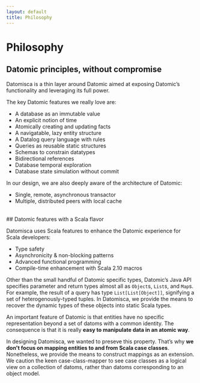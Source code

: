 ```yaml
---
layout: default
title: Philosophy
---
```


# <a name="philosophy">Philosophy</a>

## <a name="philosophy-embrace">Datomic principles, without compromise</a>
Datomisca is a thin layer around Datomic aimed at exposing Datomic’s functionality and leveraging its full power.

The key Datomic features we really love are:

- A database as an immutable value
- An explicit notion of time
- Atomically creating and updating facts
- A navigatable, lazy entity structure
- A Datalog query language with rules
- Queries as reusable static structures
- Schemas to constrain datatypes
- Bidirectional references
- Database temporal exploration
- Database state simulation without commit

In our design, we are also deeply aware of the architecture of Datomic:

- Single, remote, asynchronous transactor
- Multiple, distributed peers with local cache


<br/>
## <a name="philosophy-enhance">Datomic features with a Scala flavor</a>

Datomisca uses Scala features to enhance the Datomic experience for Scala developers:

- Type safety
- Asynchronicity & non-blocking patterns
- Advanced functional programming
- Compile-time enhancement with Scala 2.10 macros

Other than the small handful of Datomic specific types, Datomic’s Java API specifies parameter and return types almost all as `Object`s, `List`s, and `Map`s.
For example, the result of a query has type `List[List[Object]]`, signifying a set of heterogenously-typed tuples.
In Datomisca, we provide the means to recover the dynamic types of these objects into static Scala types.

An important feature of Datomic is that entities have no specific representation beyond a set of datoms with a common identity. The consequence is that it is really **easy to manipulate data in an atomic way**.

In designing Datomisca, we wanted to preseve this property. That’s why **we don't focus on mapping entities to and from Scala case classes**. Nonetheless, we provide the means to construct mappings as an extension. We caution the keen case-class-mapper to see case classes as a logical view on a collection of datoms, rather than datoms corresponding to an object model.

